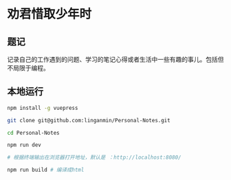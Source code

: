 # 劝君惜取少年时

## 题记

记录自己的工作遇到的问题、学习的笔记心得或者生活中一些有趣的事儿。包括但不局限于编程。

## 本地运行

```bash
npm install -g vuepress

git clone git@github.com:linganmin/Personal-Notes.git

cd Personal-Notes

npm run dev

# 根据终端输出在浏览器打开地址，默认是 ：http://localhost:8080/

npm run build # 编译成html
```